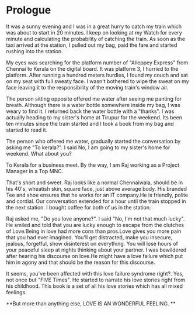 # Prologue

It was a sunny evening and I was in a great hurry to catch my train which was about to start in 20 minutes. I keep on looking at my Watch for every minute and calculating the probability of catching the train. As soon as the taxi arrived at the station, I pulled out my bag, paid the fare and started rushing into the station.

My eyes was searching for the platform number of "Alleppey Express" from Chennai to Kerala on the digital board. It was platform 3, I hurried to the platform. After running a hundred meters hurdles, I found my couch and sat on my seat with full sweaty face. I wasn't bothered to wipe the sweat on my face leaving it to the responsibility of the moving train's window air. 

The person sitting opposite offered me water after seeing me panting for breath. Although there is a water bottle somewhere inside my bag, I was weary to find it. I returned back the water bottle with a "thanks". I was actually heading to my sister's home at Tirupur for the weekend. Its been ten minutes since the train started and I took a book from my bag and started to read it.  

The person who offered me water, gradually started the conversation by asking me "To kerala?". I said No, I am going to my sister's home for weekend. What about you?

To Kerala for a business meet. By the way, I am Raj working as a Project Manager in a Top MNC.

That's short and sweet. Raj looks like a normal Chennaiwala, should be in his 40's, wheatish skin, square face, just above average body. His branded Tee and shoe ensures that he works for an IT company.He is friendly, polite and cordial. Our conversation extended for a hour until the train stopped in the next station. I bought coffee for both of us in the station.

Raj asked me, "Do you love anyone?". I said "No, I'm not that much lucky". He smiled and told that you are lucky enough to escape from the clutches of Love.Being in love had more cons than pros.Love gives you more pain that you had ever imagined. You'll get distracted, make you insecure, jealous, forgetful, show disinterest on everything. You will lose hours of your peaceful sleep at nights thinking about your partner. I was bewildered after hearing his discourse on love.He might have a love failure which put him in agony and that should be the reason for this discourse.

It seems, you've been affected with this love failure syndrome right?. Yes, not once but "FIVE Times". He started to narrate his love stories right from his childhood. This book is a set of all his love stories which has all mixed feelings.

**But more than anything else, LOVE IS AN WONDERFUL FEELING.
**
